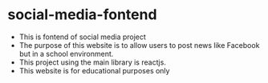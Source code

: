 # social-media-fontend
- This is fontend of social media project
- The purpose of this website is to allow users to post news like Facebook but in a school environment.
- This project using the main library is reactjs.
- This website is for educational purposes only
